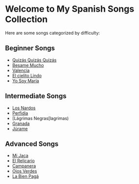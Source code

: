# Welcome to My Spanish Songs Collection

Here are some songs categorized by difficulty:

## Beginner Songs

- [Quizás Quizás Quizás](quizas)
- [Besame Mucho](besame)
- [Valencia](valencia)
- [El cielito Lindo](elcielitolindo)
- [Yo Soy María](maria)

## Intermediate Songs
- [Los Nardos](nardos)
- [Perfidia](perfidia)
- [Lágrimas Negras[lagrimas)
- [Granada](granada)
- [Júrame](jurame)

## Advanced Songs

- [Mi Jaca](mijaca)
- [El Relicario](elrelicario)
- [Campanera](campanera)
- [Ojos Verdes](ojosverdes)
- [La Bien Pagá](labienpaga)
<!-- Add links to other songs or categories as needed -->

